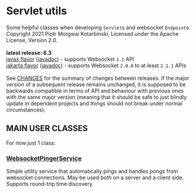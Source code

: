 # Servlet utils

Some helpful classes when developing `Servlet`s and websocket `Endpoint`s.<br/>
Copyright 2021 Piotr Morgwai Kotarbinski, Licensed under the Apache License, Version 2.0.<br/>
<br/>
**latest release: 6.3**<br/>
[javax flavor](https://search.maven.org/artifact/pl.morgwai.base/servlet-utils/6.3-javax/jar)
([javadoc](https://javadoc.io/doc/pl.morgwai.base/servlet-utils/6.3-javax)) - supports Websocket `1.1` API<br/>
[jakarta flavor](https://search.maven.org/artifact/pl.morgwai.base/servlet-utils/6.3-jakarta/jar)
([javadoc](https://javadoc.io/doc/pl.morgwai.base/servlet-utils/6.3-jakarta)) - supports Websocket `2.0.0` to at least `2.1.1` APIs<br/>
<br/>
See [CHANGES](CHANGES.md) for the summary of changes between releases. If the major version of a subsequent release remains unchanged, it is supposed to be backwards compatible in terms of API and behaviour with previous ones with the same major version (meaning that it should be safe to just blindly update in dependent projects and things should not break under normal circumstances).


## MAIN USER CLASSES

For now just 1 class:
### [WebsocketPingerService](https://javadoc.io/doc/pl.morgwai.base/servlet-utils/latest/pl/morgwai/base/servlet/utils/WebsocketPingerService.html)
Simple utility service that automatically pings and handles pongs from websocket connections. May be used both on a server and a client side. Supports round-trip time discovery.
